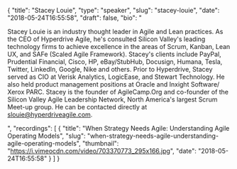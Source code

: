 {
  "title": "Stacey Louie",
  "type": "speaker",
  "slug": "stacey-louie",
  "date": "2018-05-24T16:55:58",
  "draft": false,
  "bio": "<p>Stacey Louie is an industry thought leader in Agile and Lean practices. As the CEO of Hyperdrive Agile, he's consulted Silicon Valley's leading technology firms to achieve excellence in the areas of Scrum, Kanban, Lean UX, and SAFe (Scaled Agile Framework). Stacey's clients include PayPal, Prudential Financial, Cisco, HP, eBay/StubHub, Docusign, Humana, Tesla, Twitter, LinkedIn, Google, Nike and others. Prior to Hyperdrive, Stacey served as CIO at Verisk Analytics, LogicEase, and Stewart Technology. He also held product management positions at Oracle and Inxight Software/ Xerox PARC. Stacey is the founder of AgileCamp.Org and co-founder of the Silicon Valley Agile Leadership Network, North America's largest Scrum Meet-up group. He can be contacted directly at slouie@hyperdriveagile.com.</p>",
  "recordings": [
    {
      "title": "When Strategy Needs Agile: Understanding Agile Operating Models",
      "slug": "when-strategy-needs-agile-understanding-agile-operating-models",
      "thumbnail": "https://i.vimeocdn.com/video/703370773_295x166.jpg",
      "date": "2018-05-24T16:55:58"
    }
  ]
}